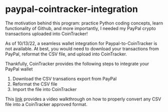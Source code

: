 # paypal-cointracker-integration

The motivation behind this program: practice Python coding concepts, learn functionality of Github, and more importantly, I needed my PayPal crypto transactions uploaded into CoinTracker! 

As of 10/13/22, a seamless wallet integration for Paypal-to-CoinTracker is not available. At best, you would need to download your transactions from PayPal, reformat the CSV file, and upload into CoinTracker.

Thankfully, CoinTracker provides the following steps to integrate your PayPal wallet
1. Download the CSV transations export from PayPal
2. Reformat the CSV file
3. Import the file into CoinTracker

This [link](https://community.cointracker.io/t/convert-any-csv-into-the-cointracker-csv-format/553) provides a video walkthrough on how to properly convert any CSV file into a CoinTracker approved format.

